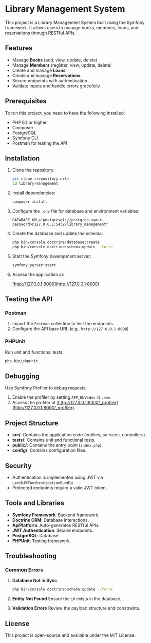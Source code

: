 # Library Management System

This project is a Library Management System built using the Symfony framework. It allows users to manage books, members, loans, and reservations through RESTful APIs.

## Features

- Manage **Books** (add, view, update, delete)
- Manage **Members** (register, view, update, delete)
- Create and manage **Loans**
- Create and manage **Reservations**
- Secure endpoints with authentication
- Validate inputs and handle errors gracefully

## Prerequisites

To run this project, you need to have the following installed:

- PHP 8.1 or higher
- Composer
- PostgreSQL
- Symfony CLI
- Postman for testing the API

## Installation

1. Clone the repository:

   ```bash
   git clone <repository-url>
   cd library-management
   ```

2. Install dependencies:

   ```bash
   composer install
   ```

3. Configure the `.env` file for database and environment variables:

   ```env
   DATABASE_URL="postgresql://postgres:<your-password>@127.0.0.1:5432/library_management"
   ```

4. Create the database and update the schema:

   ```bash
   php bin/console doctrine:database:create
   php bin/console doctrine:schema:update --force
   ```

5. Start the Symfony development server:

   ```bash
   symfony server:start
   ```

6. Access the application at:

   [http://127.0.0.1:8000](http://127.0.0.1:8000)

## Testing the API

### Postman
1. Import the `Postman` collection to test the endpoints.
2. Configure the API base URL (e.g., `http://127.0.0.1:8000`).

### PHPUnit
Run unit and functional tests:

```bash
php bin/phpunit
```

## Debugging

Use Symfony Profiler to debug requests:

1. Enable the profiler by setting `APP_ENV=dev` in `.env`.
2. Access the profiler at [http://127.0.0.1:8000/_profiler](http://127.0.0.1:8000/_profiler).

## Project Structure

- **src/**: Contains the application code (entities, services, controllers).
- **tests/**: Contains unit and functional tests.
- **public/**: Contains the entry point (`index.php`).
- **config/**: Contains configuration files.

## Security

- Authentication is implemented using JWT via `LexikJWTAuthenticationBundle`.
- Protected endpoints require a valid JWT token.

## Tools and Libraries

- **Symfony Framework**: Backend framework.
- **Doctrine ORM**: Database interactions.
- **ApiPlatform**: Auto-generates RESTful APIs.
- **JWT Authentication**: Secure endpoints.
- **PostgreSQL**: Database.
- **PHPUnit**: Testing framework.

## Troubleshooting

### Common Errors

1. **Database Not in Sync**
   ```bash
   php bin/console doctrine:schema:update --force
   ```

2. **Entity Not Found**
   Ensure the `id` exists in the database.

3. **Validation Errors**
   Review the payload structure and constraints.

## License

This project is open-source and available under the MIT License.
